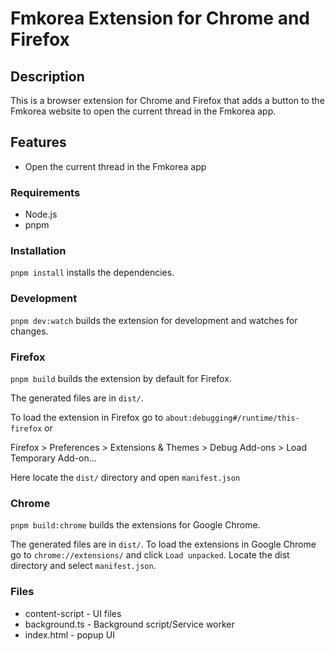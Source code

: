 # Fmkorea Extension for Chrome and Firefox

## Description

This is a browser extension for Chrome and Firefox that adds a button to the Fmkorea website to open the current thread in the Fmkorea app.

## Features

- Open the current thread in the Fmkorea app

### Requirements

- Node.js
- pnpm

### Installation

`pnpm install` installs the dependencies.

### Development

`pnpm dev:watch` builds the extension for development and watches for changes.

### Firefox

`pnpm build` builds the extension by default for Firefox.

The generated files are in `dist/`.

To load the extension in Firefox go to `about:debugging#/runtime/this-firefox` or

Firefox > Preferences > Extensions & Themes > Debug Add-ons > Load Temporary Add-on...

Here locate the `dist/` directory and open `manifest.json`

### Chrome

`pnpm build:chrome` builds the extensions for Google Chrome.

The generated files are in `dist/`.
To load the extensions in Google Chrome go to `chrome://extensions/` and click `Load unpacked`. Locate the dist directory and select `manifest.json`.

### Files

- content-script - UI files
- background.ts - Background script/Service worker
- index.html - popup UI
